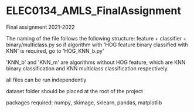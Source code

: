 # ELEC0134_AMLS_FinalAssignment
Final assignment 2021-2022

The naming of the file follows the following structure:
feature + classifier + binary/multiclass.py
so if algorithm with 'HOG feature binary classified with KNN' is required, go to 'HOG_KNN_b.py'

'KNN_b' and 'KNN_m' are algorithms without HOG feature, which are KNN binary classification and KNN multiclass classification respectively.

all files can be run independently

dataset folder should be placed at the root of the project


packages required:
numpy,
skimage,
sklearn,
pandas,
matplotlib
